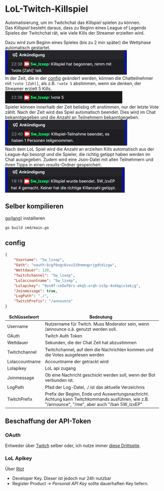 <style>
    th, td {
        border: none;
    }
</style>

# LoL-Twitch-Killspiel

Automatisierung, um im Twitchchat das *Killspiel* spielen zu können.  
Das *Killspiel* besteht daraus, dass zu Beginn eines League of Legends Spieles der Twitchchat rät, wie viele Kills der Streamer erzielten wird.  
  
Dazu wird zum Beginn eines Spieles (bis zu 2 min später) die Wettphase automatisch gestartet.
![Beispiel Beginn vom Spiel](img/Beginn.png)  
In der Zeit, die in der [config](#config) geändert werden, können die Chatteilnehmer mit ` !vote [Zahl] `, als z.B. `!vote 5` abstimmen, wenn sie denken, der Streamer erzielt 5 Kills.  
![Beispeil !vote](img/vote%20example.png)  
Spieler können innerhalb der Zeit beliebig oft anstimmen, nur der letzte Vote zählt. Nach der Zeit wird das Spiel automatisch beendet. Dies wird im Chat bekanntgegeben und die Anzahl an Teilnehmern bekanntgegeben.  
![](img/Ende%20Wettphase.png)  
Nach dem LoL Spiel wird die Anzahl an erzielten Kills automatisch aus der League-Api besorgt und die Spieler, die richtig getippt haben werden im Chat ausgegeben. Zudem wird eine Json-Datei mit allen Teilnehmern und ihren Tipps in einen *results*-Ordner gespeichert.  
![Beispiel Ende](img/Ende.png)

## Selber kompilieren

[go(lang)](https://go.dev/dl/) installieren

```bash
go build cmd/main.go
```

## config

```json
{
    "Username": "5w_lzxep", 
    "Oath": "oauth:bcgf6ogc6svu319nmeqprjgdtdizgw", 
    "Wettdauer": 120, 
    "Twitchchannel": "5w_lzxep", 
    "Lolaccountname": "5w_lzxep", 
    "Lolapikey": "9os9f-cm5wf8rs-akq5-xrqh-is5p-4skbgcv1ekjg", 
    "Joinmessage": true, 
    "LogPath": "./", 
    "TwitchPrefix": "/announce" 
}
```

| Schlüsselwort  | Bedeutung                                                                                                                                       |
|----------------|-------------------------------------------------------------------------------------------------------------------------------------------------|
| Username       | Nutzername für Twitch. Muss Moderator sein, wenn /announce o.ä. genutzt werden soll.                                                            |
| OAuth          | Twitch Auth Token                                                                                                                               |
| Wettdauer      | Sekunden, die der Chat Zeit hat abzustimmen                                                                                                     |
| Twitchchannel  | Twitchchannel, auf dem die Nachrichten kommen und die Votes ausgelesen werden                                                                   |
| Lolaccountname | Accountname der getrackt wird                                                                                                                   |
| Lolapikey      | LoL api zugang                                                                                                                                  |
| Joinmessage    | Ob eine Nachricht geschickt werden soll, wenn der Bot verbunden ist.                                                                            |
| LogPath        | Pfad der Log-Datei, ./ ist das aktuelle Verzeichnis                                                                                             |
| TwitchPrefix   | Prefix der Beginn, Ende und Auswertungsnachricht. Achtung kann Twitchkommands ausführen, wie z.B. "/announce", "/me", aber auch "/ban 5W_lzxEP" |

## Beschaffung der API-Token

### OAuth

Entweder über [Twitch](https://dev.twitch.tv/docs/authentication/getting-tokens-oauth/) selber oder, ich nutze immer [diese Drittseite](https://twitchapps.com/tmi/).

### LoL Apikey

Über [Riot](https://developer.riotgames.com/)
- Developer Key. Dieser ist jedoch nur 24h nutzbar
- Register Product -> *Personal API Key* sollte dauerhaften Key liefern. 